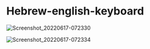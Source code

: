 # Hebrew-english-keyboard
![Screenshot_20220617-072330](https://user-images.githubusercontent.com/35676901/174439832-40ec507f-8fcf-4bde-9c43-09c5a3533a94.png)


![Screenshot_20220617-072334](https://user-images.githubusercontent.com/35676901/174439835-fd51f3ab-56a9-4dc2-a0ad-ad2b75912fbc.png)
